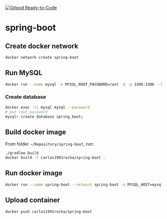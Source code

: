 [![Gitpod Ready-to-Code](https://img.shields.io/badge/Gitpod-Ready--to--Code-blue?logo=gitpod)](https://gitpod.io/#https://github.com/carlos1991rocha/spring-boot) 

# spring-boot

## Create docker network

``` bash
docker network create spring-boot
```

## Run MySQL

``` bash
docker run --name mysql -e MYSQL_ROOT_PASSWORD=root -d -p 3306:3306 --hostname mysql --network spring-boot -v mysql:/var/lib/mysql mysql
```

### Create database

``` bash
docker exec -ti mysql mysql --password
# put root password
mysql> create database spring_boot;
```

## Build docker image

From folder `~/Repository/spring-boot`, run:

``` bash
./gradlew build
docker build -t carlos1991rocha/spring-boot .
```

## Run docker image

``` bash
docker run --name spring-boot --network spring-boot -e MYSQL_HOST=mysql -d -p 8080:8080 carlos1991rocha/spring-boot
```

## Upload container

``` bash
docker push carlos1991rocha/spring-boot
```
